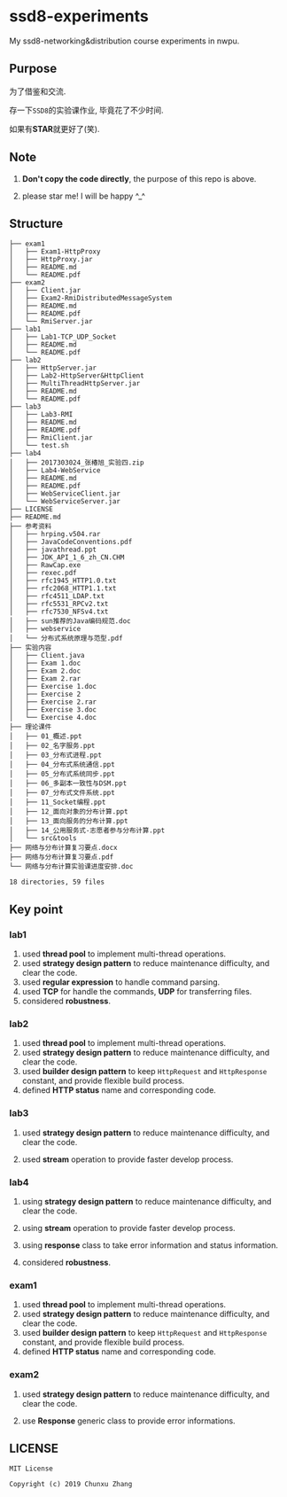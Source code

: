 # ssd8-experiments
My ssd8-networking&distribution course experiments in nwpu.  



## Purpose
为了借鉴和交流.  

存一下`SSD8`的实验课作业, 毕竟花了不少时间.  

如果有**STAR**就更好了(笑).  



## Note
1. **Don't copy the code directly**, the purpose of this repo is above.

2. please star me! I will be happy ^\_^  

   

## Structure
```
├── exam1
│   ├── Exam1-HttpProxy
│   ├── HttpProxy.jar
│   ├── README.md
│   └── README.pdf
├── exam2
│   ├── Client.jar
│   ├── Exam2-RmiDistributedMessageSystem
│   ├── README.md
│   ├── README.pdf
│   └── RmiServer.jar
├── lab1
│   ├── Lab1-TCP_UDP_Socket
│   ├── README.md
│   └── README.pdf
├── lab2
│   ├── HttpServer.jar
│   ├── Lab2-HttpServer&HttpClient
│   ├── MultiThreadHttpServer.jar
│   ├── README.md
│   └── README.pdf
├── lab3
│   ├── Lab3-RMI
│   ├── README.md
│   ├── README.pdf
│   ├── RmiClient.jar
│   └── test.sh
├── lab4
│   ├── 2017303024_张椿旭_实验四.zip
│   ├── Lab4-WebService
│   ├── README.md
│   ├── README.pdf
│   ├── WebServiceClient.jar
│   └── WebServiceServer.jar
├── LICENSE
├── README.md
├── 参考资料
│   ├── hrping.v504.rar
│   ├── JavaCodeConventions.pdf
│   ├── javathread.ppt
│   ├── JDK_API_1_6_zh_CN.CHM
│   ├── RawCap.exe
│   ├── rexec.pdf
│   ├── rfc1945_HTTP1.0.txt
│   ├── rfc2068_HTTP1.1.txt
│   ├── rfc4511_LDAP.txt
│   ├── rfc5531_RPCv2.txt
│   ├── rfc7530_NFSv4.txt
│   ├── sun推荐的Java编码规范.doc
│   ├── webservice
│   └── 分布式系统原理与范型.pdf
├── 实验内容
│   ├── Client.java
│   ├── Exam 1.doc
│   ├── Exam 2.doc
│   ├── Exam 2.rar
│   ├── Exercise 1.doc
│   ├── Exercise 2
│   ├── Exercise 2.rar
│   ├── Exercise 3.doc
│   └── Exercise 4.doc
├── 理论课件
│   ├── 01_概述.ppt
│   ├── 02_名字服务.ppt
│   ├── 03_分布式进程.ppt
│   ├── 04_分布式系统通信.ppt
│   ├── 05_分布式系统同步.ppt
│   ├── 06_多副本一致性与DSM.ppt
│   ├── 07_分布式文件系统.ppt
│   ├── 11_Socket编程.ppt
│   ├── 12_面向对象的分布计算.ppt
│   ├── 13_面向服务的分布计算.ppt
│   ├── 14_公用服务式-志愿者参与分布计算.ppt
│   └── src&tools
├── 网络与分布计算复习要点.docx
├── 网络与分布计算复习要点.pdf
└── 网络与分布计算实验课进度安排.doc

18 directories, 59 files

```



## Key point

### lab1

1. used **thread pool** to implement multi-thread operations.
2. used **strategy design pattern** to reduce maintenance difficulty, and clear the code.
3. used **regular expression** to handle command parsing.
4. used **TCP** for handle the commands, **UDP** for transferring files.
5. considered **robustness**.

### lab2

1. used **thread pool** to implement multi-thread operations.
2. used **strategy design pattern** to reduce maintenance difficulty, and clear the code.
3. used **builder design pattern** to keep `HttpRequest` and `HttpResponse` constant, and provide flexible build process.
4. defined **HTTP status** name and corresponding code.

### lab3

1. used **strategy design pattern** to reduce maintenance difficulty, and clear the code.

2. used **stream** operation to provide faster develop process.

### lab4

1. using **strategy design pattern** to reduce maintenance difficulty, and clear the code.

2. using **stream** operation to provide faster develop process.
3. using **response** class to take error information and status information.

3. considered **robustness**.

### exam1

1. used **thread pool** to implement multi-thread operations.
2. used **strategy design pattern** to reduce maintenance difficulty, and clear the code.
3. used **builder design pattern** to keep `HttpRequest` and `HttpResponse` constant, and provide flexible build process.
4. defined **HTTP status** name and corresponding code.

### exam2

1. used **strategy design pattern** to reduce maintenance difficulty, and clear the code.

2. use **Response** generic class to provide error informations.



## LICENSE

```
MIT License  

Copyright (c) 2019 Chunxu Zhang  
```
